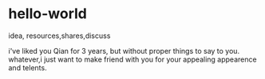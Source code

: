 # hello-world
idea, resources,shares,discuss

i've liked you Qian for 3 years, but without proper things to say to you.
whatever,i just want to make friend with you for your appealing appearence and telents.
